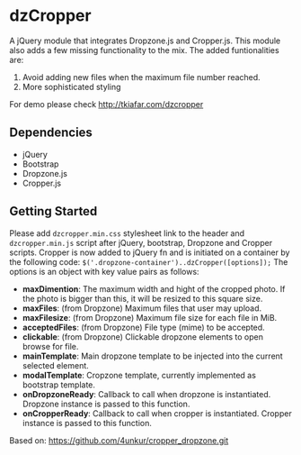 # dzCropper
A jQuery module that integrates Dropzone.js and Cropper.js. This module also adds a few missing functionality to the mix.
The added funtionalities are:
1. Avoid adding new files when the maximum file number reached.
2. More sophisticated styling

For demo please check http://tkiafar.com/dzcropper

## Dependencies
* jQuery
* Bootstrap
* Dropzone.js
* Cropper.js

## Getting Started
Please add `dzcropper.min.css` stylesheet link to the header and `dzcropper.min.js` script after jQuery, bootstrap, Dropzone and Cropper scripts.
Cropper is now added to jQuery fn and is initiated on a container by the following code:
`$('.dropzone-container')..dzCropper([options]);`
The options is an object with key value pairs as follows:
* __maxDimention__: The maximum width and hight of the cropped photo. If the photo is bigger than this, it will be resized to this square size.
* __maxFiles__: (from Dropzone) Maximum files that user may upload.
* __maxFilesize__: (from Dropzone) Maximum file size for each file in MiB.
* __acceptedFiles__: (from Dropzone) File type (mime) to be accepted.
* __clickable__: (from Dropzone) Clickable dropzone elements to open browse for file.
* __mainTemplate__: Main dropzone template to be injected into the current selected element.
* __modalTemplate__: Cropzone template, currently implemented as bootstrap template.
* __onDropzoneReady__: Callback to call when dropzone is instantiated. Dropzone instance is passed to this function.
* __onCropperReady__: Callback to call when cropper is instantiated. Cropper instance is passed to this function.


Based on: https://github.com/4unkur/cropper_dropzone.git